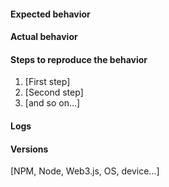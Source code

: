 <!---

Steps before creating an issue: 

1. I've read the documentation.
2. I was looking for an solution on stackoverflow or something else.
3. I was looking for an identical issue.

-->

#### Expected behavior

#### Actual behavior

#### Steps to reproduce the behavior

1. [First step]
2. [Second step]
3. [and so on...]

#### Logs

#### Versions
[NPM, Node, Web3.js, OS, device...]